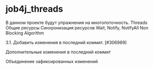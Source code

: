 # job4j_threads

В данном проекте будут упражнения на многопоточность.
Threads
Общие ресурсы
Синхронизация ресурсов
Wait, Notify, NotifyAll
Non Blocking Algorithm

3.1. Добавить изменения в последний коммит. [#306989]

Дополнительные изменения в последний коммит

Объединение зафиксированных изменений